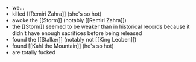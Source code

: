 - we...
- killed [[Remiri Zahra]] (she's so hot)
- awoke the [[Storm]] (notably [[Remiri Zahra]])
- the [[Storm]] seemed to be weaker than in historical records because it didn't have enough sacrifices before being released
- found the [[Stalker]] (notably not [[King Leoben]])
- found [[Kahl the Mountain]] (he's so hot)
- are totally fucked